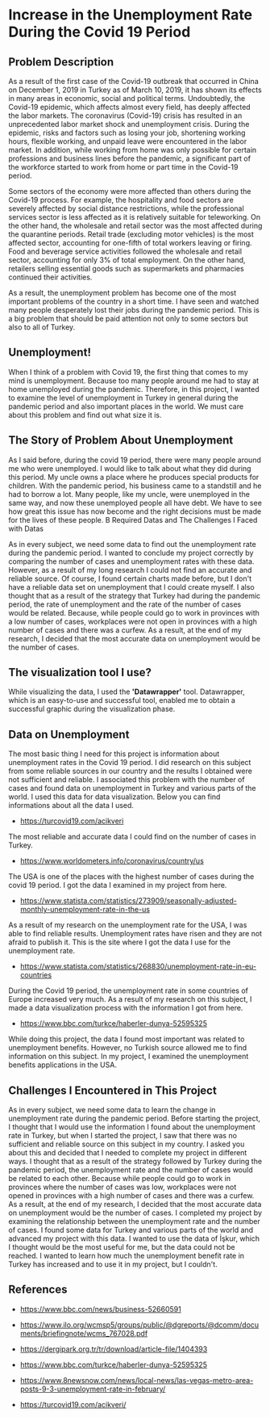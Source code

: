 # Increase in the Unemployment Rate During the Covid 19 Period


## Problem Description

As a result of the first case of the Covid-19 outbreak that occurred in China on December 1, 2019 in Turkey as of March 10, 2019, it has shown its effects in many areas in economic, social and political terms. Undoubtedly, the Covid-19 epidemic, which affects almost every field, has deeply affected the labor markets. The coronavirus (Covid-19) crisis has resulted in an unprecedented labor market shock and unemployment crisis. During the epidemic, risks and factors such as losing your job, shortening working hours, flexible working, and unpaid leave were encountered in the labor market. In addition, while working from home was only possible for certain professions and business lines before the pandemic, a significant part of the workforce started to work from home or part time in the Covid-19 period.

Some sectors of the economy were more affected than others during the Covid-19 process. For example, the hospitality and food sectors are severely affected by social distance restrictions, while the professional services sector is less affected as it is relatively suitable for teleworking. On the other hand, the wholesale and retail sector was the most affected during the quarantine periods. Retail trade (excluding motor vehicles) is the most affected sector, accounting for one-fifth of total workers leaving or firing. Food and beverage service activities followed the wholesale and retail sector, accounting for only 3% of total employment. On the other hand, retailers selling essential goods such as supermarkets and pharmacies continued their activities.

As a result, the unemployment problem has become one of the most important problems of the country in a short time. I have seen and watched many people desperately lost their jobs during the pandemic period. This is a big problem that should be paid attention not only to some sectors but also to all of Turkey.


## Unemployment!

When I think of a problem with Covid 19, the first thing that comes to my mind is unemployment. Because too many people around me had to stay at home unemployed during the pandemic. Therefore, in this project, I wanted to examine the level of unemployment in Turkey in general during the pandemic period and also important places in the world. We must care about this problem and find out what size it is.


## The Story of Problem About Unemployment

As I said before, during the covid 19 period, there were many people around me who were unemployed. I would like to talk about what they did during this period. My uncle owns a place where he produces special products for children. With the pandemic period, his business came to a standstill and he had to borrow a lot. Many people, like my uncle, were unemployed in the same way, and now these unemployed people all have debt. We have to see how great this issue has now become and the right decisions must be made for the lives of these people.
B Required Datas and The Challenges I Faced with Datas

As in every subject, we need some data to find out the unemployment rate during the pandemic period. I wanted to conclude my project correctly by comparing the number of cases and unemployment rates with these data. However, as a result of my long research I could not find an accurate and reliable source. Of course, I found certain charts made before, but I don't have a reliable data set on unemployment that I could create myself. I also thought that as a result of the strategy that Turkey had during the pandemic period, the rate of unemployment and the rate of the number of cases would be related. Because, while people could go to work in provinces with a low number of cases, workplaces were not open in provinces with a high number of cases and there was a curfew. As a result, at the end of my research, I decided that the most accurate data on unemployment would be the number of cases.


## The visualization tool I use?

While visualizing the data, I used the **'Datawrapper'** tool. Datawrapper, which is an easy-to-use and successful tool, enabled me to obtain a successful graphic during the visualization phase.

## Data on Unemployment

The most basic thing I need for this project is information about unemployment rates in the Covid 19 period. I did research on this subject from some reliable sources in our country and the results I obtained were not sufficient and reliable. I associated this problem with the number of cases and found data on unemployment in Turkey and various parts of the world. I used this data for data visualization. Below you can find informations about all the data I used.



-	https://turcovid19.com/acikveri

The most reliable and accurate data I could find on the number of cases in Turkey.



-	https://www.worldometers.info/coronavirus/country/us

The USA is one of the places with the highest number of cases during the covid 19 period. I got the data I examined in my project from here.



-	https://www.statista.com/statistics/273909/seasonally-adjusted-monthly-unemployment-rate-in-the-us

As a result of my research on the unemployment rate for the USA, I was able to find reliable results. Unemployment rates have risen and they are not afraid to publish it. This is the site where I got the data I use for the unemployment rate.



-	https://www.statista.com/statistics/268830/unemployment-rate-in-eu-countries

During the Covid 19 period, the unemployment rate in some countries of Europe increased very much. As a result of my research on this subject, I made a data visualization process with the information I got from here.



-	https://www.bbc.com/turkce/haberler-dunya-52595325

While doing this project, the data I found most important was related to unemployment benefits. However, no Turkish source allowed me to find information on this subject. In my project, I examined the unemployment benefits applications in the USA.


## Challenges I Encountered in This Project

As in every subject, we need some data to learn the change in unemployment rate during the pandemic period. Before starting the project, I thought that I would use the information I found about the unemployment rate in Turkey, but when I started the project, I saw that there was no sufficient and reliable source on this subject in my country. I asked you about this and decided that I needed to complete my project in different ways. I thought that as a result of the strategy followed by Turkey during the pandemic period, the unemployment rate and the number of cases would be related to each other. Because while people could go to work in provinces where the number of cases was low, workplaces were not opened in provinces with a high number of cases and there was a curfew. As a result, at the end of my research, I decided that the most accurate data on unemployment would be the number of cases. I completed my project by examining the relationship between the unemployment rate and the number of cases. I found some data for Turkey and various parts of the world and advanced my project with this data. I wanted to use the data of İşkur, which I thought would be the most useful for me, but the data could not be reached. I wanted to learn how much the unemployment benefit rate in Turkey has increased and to use it in my project, but I couldn't.

## References

- https://www.bbc.com/news/business-52660591

- https://www.ilo.org/wcmsp5/groups/public/@dgreports/@dcomm/documents/briefingnote/wcms_767028.pdf

- https://dergipark.org.tr/tr/download/article-file/1404393

- https://www.bbc.com/turkce/haberler-dunya-52595325

- https://www.8newsnow.com/news/local-news/las-vegas-metro-area-posts-9-3-unemployment-rate-in-february/

- https://turcovid19.com/acikveri/

